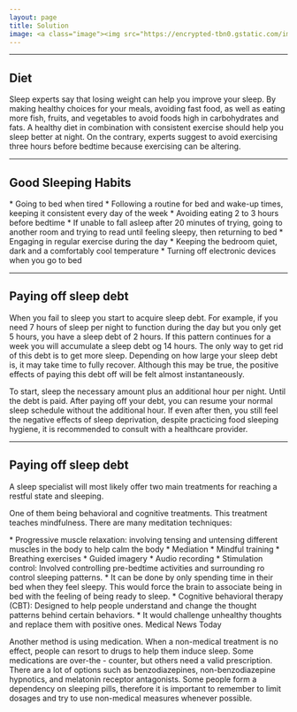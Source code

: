 ```yaml
---
layout: page
title: Solution
image: <a class="image"><img src="https://encrypted-tbn0.gstatic.com/images?q=tbn%3AANd9GcRZ-t-0I4j5ZAE20apKPInjnF2PfQkyugtn3uTbosrAkGYmpFdb&usqp=CAU" alt="" /></a>
---
```


<hr class="major" />

<h2>Diet</h2>
<p>Sleep experts say that losing weight can help you improve your sleep. By making healthy choices for your meals, avoiding fast food, as well as eating  more fish, fruits, and vegetables to avoid foods high in carbohydrates and fats. A healthy diet in combination with consistent exercise should help you sleep better at night. On the contrary, experts suggest to avoid exercising three hours before bedtime because exercising can be altering. </p>

<hr class="major" />

<h2>Good Sleeping Habits</h2>
* Going to bed when tired
* Following a routine for bed and wake-up times, keeping it consistent every day of the week
* Avoiding eating 2 to 3 hours before bedtime
* If unable to fall asleep after 20 minutes of trying, going to another room and trying to read until feeling sleepy, then returning to bed
* Engaging in regular exercise during the day
* Keeping the bedroom quiet, dark and a comfortably cool temperature
* Turning off electronic devices when you go to bed

<hr class="major" />

<h2>Paying off sleep debt</h2>
<p>When you fail to sleep you start to acquire sleep debt. For example, if you need 7 hours of sleep per night to function during the day but you only get 5 hours, you have a sleep debt of 2 hours. If this pattern continues for a week you will accumulate a sleep debt og 14 hours. The only way to get rid of this debt is to get more sleep. Depending on how large your sleep debt is, it may take time to fully recover. Although this may be true, the positive effects of paying this debt off will be felt almost instantaneously.</p>
<p>To start, sleep the necessary amount plus an additional hour per night. Until the debt is paid. After paying off your debt, you can resume your normal sleep schedule without the additional hour. If even after then, you still feel the negative effects of sleep deprivation, despite practicing food sleeping hygiene, it is recommended to consult with a healthcare provider. </p>

<hr class="major" />

<h2>Paying off sleep debt</h2>
<p>A sleep specialist will most likely offer two main treatments for reaching a restful state and sleeping. </p>
<p>One of them being behavioral and cognitive treatments. This treatment teaches mindfulness. There are many meditation techniques:</p>
* Progressive muscle relaxation: involving tensing and untensing different muscles in the body to help calm the body
* Mediation
* Mindful training
* Breathing exercises
* Guided imagery
* Audio recording
* Stimulation control: Involved controlling pre-bedtime activities and surrounding ro control sleeping patterns.
    * It can be done by only spending time in their bed when they feel sleepy. This would force the brain to associate being in bed with the feeling of being ready to sleep.
* Cognitive behavioral therapy (CBT): Designed to help people understand and change the thought patterns behind certain behaviors. 
    * It would challenge unhealthy thoughts and replace them with positive ones. Medical News Today

<p>Another method is using medication. When a non-medical treatment is no effect, people can resort to drugs to help them induce sleep. Some medications are over-the - counter, but others need a valid prescription. There are a lot of options such as benzodiazepines, non-benzodiazepine hypnotics, and melatonin receptor antagonists. Some people form a dependency on sleeping pills, therefore it is important to remember to limit dosages and try to use non-medical measures whenever possible. </p>

